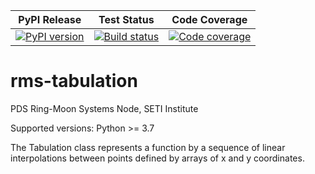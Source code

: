 | PyPI Release | Test Status | Code Coverage |
| ------------ | ----------- | ------------- |
| [![PyPI version](https://badge.fury.io/py/rms-tabulation.svg)](https://badge.fury.io/py/rms-tabulation) | [![Build status](https://img.shields.io/github/actions/workflow/status/SETI/rms-tabulation/run-tests.yml?branch=master)](https://github.com/SETI/rms-tabulation/actions) | [![Code coverage](https://img.shields.io/codecov/c/github/SETI/rms-tabulation/main?logo=codecov)](https://codecov.io/gh/SETI/rms-tabulation) |

# rms-tabulation

PDS Ring-Moon Systems Node, SETI Institute

Supported versions: Python >= 3.7

The Tabulation class represents a function by a sequence of linear
interpolations between points defined by arrays of x and y coordinates.
